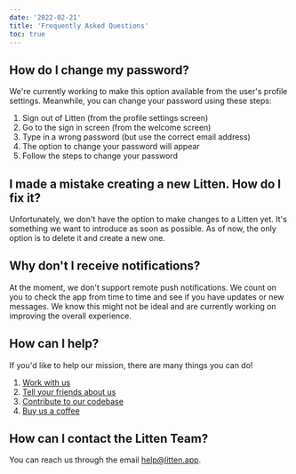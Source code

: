 ```yaml
---
date: '2022-02-21'
title: 'Frequently Asked Questions'
toc: true
---
```


## How do I change my password?

We're currently working to make this option available from the user's profile
settings. Meanwhile, you can change your password using these steps:

1. Sign out of Litten (from the profile settings screen)
1. Go to the sign in screen (from the welcome screen)
1. Type in a wrong password (but use the correct email address)
1. The option to change your password will appear
1. Follow the steps to change your password

## I made a mistake creating a new Litten. How do I fix it?

Unfortunately, we don't have the option to make changes to a Litten yet. It's
something we want to introduce as soon as possible. As of now, the only
option is to delete it and create a new one.

## Why don't I receive notifications?

At the moment, we don't support remote push notifications. We count on you to
check the app from time to time and see if you have updates or new messages.
We know this might not be ideal and are currently working on improving the
overall experience.

## How can I help?

If you'd like to help our mission, there are many things you can do!

1. [Work with us][work]
1. [Tell your friends about us][share]
1. [Contribute to our codebase][code]
1. [Buy us a coffee][coffee]

## How can I contact the Litten Team?

You can reach us through the email [help@litten.app][helpmail].

<!-- References -->

[code]: https://github.com/joaocarmo/litten-app
[coffee]: https://ko-fi.com/littenapp
[helpmail]: mailto:help@litten.app
[share]: #share
[work]: /join-us
